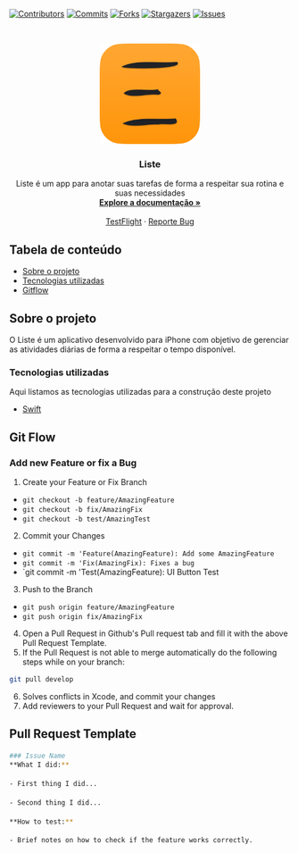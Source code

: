 [![Contributors][contributors-shield]][contributors-url]
[![Commits][commits-shield]][commits-url]
[![Forks][forks-shield]][forks-url]
[![Stargazers][stars-shield]][stars-url]
[![Issues][issues-shield]][issues-url]

<!-- PROJECT LOGO -->
<br />
<p align="center">
  <a href="https://github.com/DaniloLira/Liste">
    <img src="assets/Logo.png" alt="Logo" width="180" height="180">
  </a>

  <h3 align="center">Liste</h3>

  <p align="center">
    Liste é um app para anotar suas tarefas de forma a respeitar sua rotina e suas necessidades
    <br />
    <a href="https://github.com/DaniloLira/Liste"><strong>Explore a documentação »</strong></a>
    <br />
    <br />
    <a href="https://github.com/DaniloLira/Liste">TestFlight</a>
    ·
    <a href="https://github.com/DaniloLira/Liste">Reporte Bug</a>
  </p>
</p>



<!-- TABLE OF CONTENTS -->
## Tabela de conteúdo

* [Sobre o projeto](#sobre-o-projeto)
* [Tecnologias utilizadas](#tecnologias-utilizadas)
* [Gitflow](#gitflow)


<!-- ABOUT THE PROJECT -->
## Sobre o projeto
O Liste é um aplicativo desenvolvido para iPhone com objetivo de gerenciar as atividades diárias de forma a respeitar o tempo disponível.


### Tecnologias utilizadas
Aqui listamos as tecnologias utilizadas para a construção deste projeto
* [Swift](https://swift.org/)

<!-- MARKDOWN LINKS & IMAGES -->
<!-- https://www.markdownguide.org/basic-syntax/#reference-style-links -->
[contributors-shield]: https://img.shields.io/github/contributors/DaniloLira/Liste.svg?style=flat-square
[contributors-url]: https://img.shields.io/github/contributors/DaniloLira/Liste
[forks-shield]: https://img.shields.io/github/forks/DaniloLira/Liste.svg?style=flat-square
[forks-url]: https://img.shields.io/github/forks/DaniloLira/Liste
[commits-shield]: https://img.shields.io/github/last-commit/DaniloLira/Liste.svg?style=flat-square
[commits-url]: https://img.shields.io/github/last-commit/DaniloLira/Liste
[stars-shield]: https://img.shields.io/github/stars/DaniloLira/Liste.svg?style=flat-square
[stars-url]: https://img.shields.io/github/stars/DaniloLira/Liste
[issues-shield]: https://img.shields.io/github/issues/DaniloLira/Liste.svg?style=flat-square
[issues-url]: https://img.shields.io/github/issues/DaniloLira/Liste
[product-screenshot]: images/screenshot.png

<!-- Git Flow -->
## Git Flow

### Add new Feature or fix a Bug

1. Create your Feature or Fix Branch
  * `git checkout -b feature/AmazingFeature`
  * `git checkout -b fix/AmazingFix`
  * `git checkout -b test/AmazingTest`
2. Commit your Changes
  * `git commit -m 'Feature(AmazingFeature): Add some AmazingFeature`
  * `git commit -m 'Fix(AmazingFix): Fixes a bug`
  * `git commit -m 'Test(AmazingFeature): UI Button Test
3. Push to the Branch
  * `git push origin feature/AmazingFeature`
  * `git push origin fix/AmazingFix`
4. Open a Pull Request in Github's Pull request tab and fill it with the above Pull Request Template.
5. If the Pull Request is not able to merge automatically do the following steps while on your branch:
```sh
git pull develop
```
6. Solves conflicts in Xcode, and commit your changes
7. Add reviewers to your Pull Request and wait for approval.

## Pull Request Template
```sh
### Issue Name
**What I did:**

- First thing I did...

- Second thing I did...

**How to test:**

- Brief notes on how to check if the feature works correctly.
```
